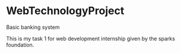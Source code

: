 # WebTechnologyProject
Basic banking system




This is my task 1 for web development internship given by the sparks foundation.
